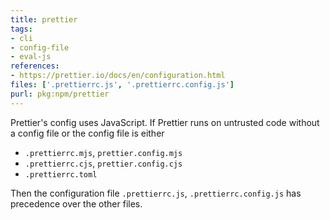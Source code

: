 ```yaml
---
title: prettier
tags:
- cli
- config-file
- eval-js
references:
- https://prettier.io/docs/en/configuration.html
files: ['.prettierrc.js', '.prettierrc.config.js']
purl: pkg:npm/prettier
---
```


Prettier's config uses JavaScript. If Prettier runs on untrusted code without a config file or the config file is either
- `.prettierrc.mjs`, `prettier.config.mjs`
- `.prettierrc.cjs`, `prettier.config.cjs`
- `.prettierrc.toml`

Then the configuration file `.prettierrc.js`, `.prettierrc.config.js` has precedence over the other files. 

